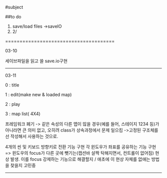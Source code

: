 #subject

##to do
1. save/load files ->saveIO
2. 2/


======================================

03-10

세이브파일을 읽고 쓸 save.io구현



----------------------------------------
03-11

<scene list>

0 : title

1 : edit(make new & loaded map)

2 : play

3 : map list( 4X4)


프레임워크 폐기 -> 같은 속성의 다른 맵이 많을 경우(예를 들어, 스테이지 1234 등)가 아니라면 큰 의미 없고, 오히려 class가 상속과정에서 문제 일으킴
->고정된 구조체를 선 작성해서 사용하는 것으로.


4개의 씬 및 키보드 방향키로 전환 기능 구현
각 윈도우가 좌표를 공유하는 기능 구현 => 윈도우의 focus가 다른 곳에 뺏기는(캡션바 살짝 탁해지면서, 컨트롤이 없어짐) 현상 발생. 이를 focus 강제하는 기능으로 해결할지 / 애초에 이 현상 자체를 없애는 방법을 찾을지 고민중

---------------------------------------
